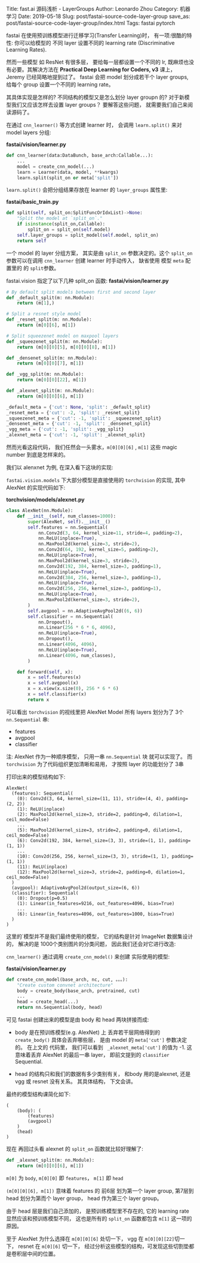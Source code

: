 Title: fast.ai 源码浅析 - LayerGroups
Author: Leonardo Zhou
Category: 机器学习
Date: 2019-05-18
Slug: post/fastai-source-code-layer-group
save_as: post/fastai-source-code-layer-group/index.html
Tags: fastai pytorch

fastai 在使用预训练模型进行迁移学习(Transfer Learning)时， 有一项:很酷的特性: 你可以给模型的 不同 layer 设置不同的 learning rate (Discriminative Learning Rates).

然而一些模型 如 ResNet 有很多层， 要给每一层都设置一个不同的 lr, 既麻烦也没有必要。其解决方法在 **Practical Deep Learning for Coders, v3** 课上， Jeremy 已经简略地提到过了。 fastai 会把 model 划分成若干个 layer groups, 给每个 group 设置一个不同的 learning rate。

其具体实现是怎样的?  不同结构的模型又是怎么划分 layer groupn 的? 对于新模型我们又应该怎样去设置 layer groups？ 要解答这些问题， 就需要我们自己来阅读源码了。

在通过 `cnn_learner()` 等方式创建 learner 时， 会调用 `learn.split()` 来对 model layers 分组:

**fastai/vision/learner.py**
```python
def cnn_learner(data:DataBunch, base_arch:Callable...):
    ...
    model = create_cnn_model(...)
    learn = Learner(data, model, **kwargs)
    learn.split(split_on or meta['split'])
```

`learn.split()` 会把分组结果存放在 learner 的 `layer_groups` 属性里:

**fastai/basic_train.py**
```python
def split(self, split_on:SplitFuncOrIdxList)->None:
    "Split the model at `split_on`."
    if isinstance(split_on,Callable):
        split_on = split_on(self.model)
    self.layer_groups = split_model(self.model, split_on)
    return self
```

一个 model 的 layer 分组方案， 其实是由 `split_on` 参数决定的。这个 `split_on` 参数可以在调用 `cnn_learner` 创建 learner 时手动传入， 缺省使用 模型 `meta` 配置里的 的 `split`参数。


fastai.vision 指定了以下几种 split_on 函数:
**fastai/vision/learner.py**
```python
# By default split models between first and second layer
def _default_split(m: nn.Module):
    return (m[1],)

# Split a resnet style model
def _resnet_split(m: nn.Module):
    return (m[0][6], m[1])

# Split squeezenet model on maxpool layers
def _squeezenet_split(m: nn.Module):
    return (m[0][0][5], m[0][0][8], m[1])

def _densenet_split(m: nn.Module):
    return (m[0][0][7], m[1])

def _vgg_split(m: nn.Module):
    return (m[0][0][22], m[1])

def _alexnet_split(m: nn.Module):
    return (m[0][0][6], m[1])

_default_meta = {'cut': None, 'split': _default_split}
_resnet_meta = {'cut': -2, 'split': _resnet_split}
_squeezenet_meta = {'cut': -1, 'split': _squeezenet_split}
_densenet_meta = {'cut': -1, 'split': _densenet_split}
_vgg_meta = {'cut': -1, 'split': _vgg_split}
_alexnet_meta = {'cut': -1, 'split': _alexnet_split}
```

然而光看这段代码， 我们任然会一头雾水，`m[0][0][6]` ,  `m[1]`  这些 magic number 到底是怎样来的。

我们以 alenxnet 为例, 在深入看下这块的实现:

`fastai.vision.models` 下大部分模型是直接使用的 `torchvision` 的实现, 其中 AlexNet 的实现代码如下:

**torchvision/models/alexnet.py**
```python
class AlexNet(nn.Module):
    def __init__(self, num_classes=1000):
        super(AlexNet, self).__init__()
        self.features = nn.Sequential(
            nn.Conv2d(3, 64, kernel_size=11, stride=4, padding=2),
            nn.ReLU(inplace=True),
            nn.MaxPool2d(kernel_size=3, stride=2),
            nn.Conv2d(64, 192, kernel_size=5, padding=2),
            nn.ReLU(inplace=True),
            nn.MaxPool2d(kernel_size=3, stride=2),
            nn.Conv2d(192, 384, kernel_size=3, padding=1),
            nn.ReLU(inplace=True),
            nn.Conv2d(384, 256, kernel_size=3, padding=1),
            nn.ReLU(inplace=True),
            nn.Conv2d(256, 256, kernel_size=3, padding=1),
            nn.ReLU(inplace=True),
            nn.MaxPool2d(kernel_size=3, stride=2),
        )
        self.avgpool = nn.AdaptiveAvgPool2d((6, 6))
        self.classifier = nn.Sequential(
            nn.Dropout(),
            nn.Linear(256 * 6 * 6, 4096),
            nn.ReLU(inplace=True),
            nn.Dropout(),
            nn.Linear(4096, 4096),
            nn.ReLU(inplace=True),
            nn.Linear(4096, num_classes),
        )

    def forward(self, x):
        x = self.features(x)
        x = self.avgpool(x)
        x = x.view(x.size(0), 256 * 6 * 6)
        x = self.classifier(x)
        return x
```

可以看出 `torchvision` 的视线里把 AlexNet Model 所有 layers 划分为了 3个  `nn.Sequential` 串:
- features
- avgpool
- classifier

注: AlexNet 作为一种顺序模型， 只用一串 `nn.Sequential` 块 就可以实现了。 而`torchvision` 为了代码组织更加清晰和易用， 才按照 layer 的功能划分了 3串

打印出来的模型结构如下:
```
AlexNet(
  (features): Sequential(
    (0): Conv2d(3, 64, kernel_size=(11, 11), stride=(4, 4), padding=(2, 2))
    (1): ReLU(inplace)
    (2): MaxPool2d(kernel_size=3, stride=2, padding=0, dilation=1, ceil_mode=False)
    ...
    (5): MaxPool2d(kernel_size=3, stride=2, padding=0, dilation=1, ceil_mode=False)
    (6): Conv2d(192, 384, kernel_size=(3, 3), stride=(1, 1), padding=(1, 1))
    ...
    (10): Conv2d(256, 256, kernel_size=(3, 3), stride=(1, 1), padding=(1, 1))
    (11): ReLU(inplace)
    (12): MaxPool2d(kernel_size=3, stride=2, padding=0, dilation=1, ceil_mode=False)
  )
  (avgpool): AdaptiveAvgPool2d(output_size=(6, 6))
  (classifier): Sequential(
    (0): Dropout(p=0.5)
    (1): Linear(in_features=9216, out_features=4096, bias=True)
    ...
    (6): Linear(in_features=4096, out_features=1000, bias=True)
  )
)
```
这里的`模型并不是我们最终使用的模型， 它的结构是针对 ImageNet 数据集设计的， 解决的是 1000个类别图片的分类问题， 因此我们还会对它进行改造:

`cnn_learner()` 通过调用 `create_cnn_model()` 来创建 实际使用的模型:

**fastai/vision/learner.py**
```python
def create_cnn_model(base_arch, nc, cut, 。。。):
    "Create custom convnet architecture"
    body = create_body(base_arch, pretrained, cut)
	...
    head = create_head(...)
    return nn.Sequential(body, head)
```
 可见 fastai 创建出来的模型是由 body 和 head 两块拼接而成:
 - body 是在预训练模型(e.g. AlexNet) 上 丢弃若干层网络得到的
 `create_body()` 具体会丢弃哪些层， 是由 model 的 `meta['cut']` 参数决定的。
在上文的 代码里， 我们可以看到 ` _alexnet_meta['cut']` 的值为 -1. 这意味着丢弃 AlexNet 的最后一串 layer， 即前文提到的 `classifier` Sequential.

 - head 的结构只和我们的数据有多少类别有关， 和body 用的是alexnet, 还是 vgg 或 resnet 没有关系。 其具体结构， 下文会讲。

最终的模型结构课简化如下:
```
(
    (body): (
	    (features)
	    (avgpool)
    )
    (head)
)
```

现在 再回过头看 alexnet 的 `split_on` 函数就比较好理解了:
```python
def _alexnet_split(m: nn.Module):
    return (m[0][0][6], m[1])
```

`m[0]` 为 `body`,  `m[0][0]` 即 `features`， `m[1]` 即 `head`

`(m[0][0][6], m[1])` 意味着  features 的 前6层 划为第一个 layer group, 第7层到 head 划分为第而个 layer group， head 作为第三个 layer group。

由于 head 层是我们自己添加的， 是预训练模型里不存在的, 它的 learning rate 显然应该和预训练模型不同， 这也是所有的 `split_on` 函数都包含 `m[1]` 这一项的原因。

至于 AlexNet 为什么选择在 `m[0][0][6]` 处切一下， vgg 在 `m[0][0][22]`切一下， resnet 在 `m[0][6]` 切一下， 经过分析这些模型的结构，可发现这些切割垫都是卷积层中间的位置。
